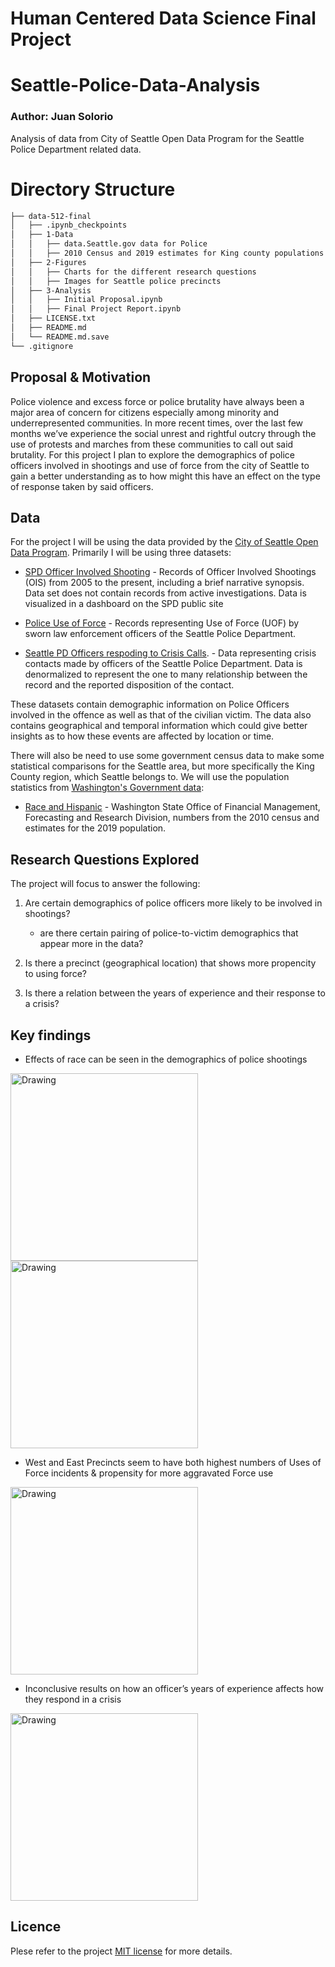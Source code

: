 # Human Centered Data Science Final Project
# Seattle-Police-Data-Analysis
### Author: Juan Solorio
Analysis of data from City of Seattle Open Data Program for the Seattle Police Department related data.

# Directory Structure
```bash
├── data-512-final
│   ├── .ipynb_checkpoints
│   ├── 1-Data
│   │   ├── data.Seattle.gov data for Police
│   │   ├── 2010 Census and 2019 estimates for King county populations
│   ├── 2-Figures
│   │   ├── Charts for the different research questions
│   │   ├── Images for Seattle police precincts
│   ├── 3-Analysis
│   │   ├── Initial Proposal.ipynb
│   │   ├── Final Project Report.ipynb
│   ├── LICENSE.txt
│   ├── README.md
│   └── README.md.save
└── .gitignore
```

## Proposal & Motivation

Police violence and excess force or police brutality have always been a major area of concern for citizens especially among minority and underrepresented communities. In more recent times, over the last few months we’ve experience the social unrest and rightful outcry through the use of protests and marches from these communities to call out said brutality. 
For this project I plan to explore the demographics of police officers involved in shootings and use of force from the city of Seattle to gain a better understanding as to how might this have an effect on the type of response taken by said officers.


## Data

For the project I will be using the data provided by the [City of Seattle Open Data Program]( https://data.seattle.gov/browse?category=Public+Safety&provenance=official&page=2). Primarily I will be using three datasets:
* [SPD Officer Involved Shooting]( https://data.seattle.gov/Public-Safety/SPD-Officer-Involved-Shooting-OIS-Data/mg5r-efcm) - Records of Officer Involved Shootings (OIS) from 2005 to the present, including a brief narrative synopsis. Data set does not contain records from active investigations. Data is visualized in a dashboard on the SPD public site


* [Police Use of Force]( https://data.seattle.gov/Public-Safety/Use-Of-Force/ppi5-g2bj) - Records representing Use of Force (UOF) by sworn law enforcement officers of the Seattle Police Department.


* [Seattle PD Officers respoding to Crisis Calls]( https://data.seattle.gov/Public-Safety/Crisis-Data/i2q9-thny). - Data representing crisis contacts made by officers of the Seattle Police Department. Data is denormalized to represent the one to many relationship between the record and the reported disposition of the contact.


These datasets contain demographic information on Police Officers involved in the offence as well as that of the civilian victim. The data also contains geographical and temporal information which could give better insights as to how these events are affected by location or time.

There will also be need to use some government census data to make some statistical comparisons for the Seattle area, but more specifically the King County region, which Seattle belongs to. We will use the population statistics from [Washington's Government data](https://www.ofm.wa.gov/washington-data-research/population-demographics/population-estimates/estimates-april-1-population-age-sex-race-and-hispanic-origin):
* [Race and Hispanic](https://www.ofm.wa.gov/sites/default/files/public/dataresearch/pop/asr/race/ofm_pop_race_2010_and_2019.xlsx) - Washington State Office of Financial Management, Forecasting and Research Division, numbers from the 2010 census and estimates for the 2019 population.


## Research Questions Explored

The project will focus to answer the following:
1. Are certain demographics of police officers more likely to be involved in shootings?
    - are there certain pairing of police-to-victim demographics that appear more in the data?
    
    
2. Is there a precinct (geographical location) that shows more propencity to using force?


3. Is there a relation between the years of experience and their response to a crisis?


## Key findings

* Effects of race can be seen in the demographics of police shootings
<tr>
<td> <img src="2-Figures/Officer_race_demographics_percentage_shootings.png" alt="Drawing" style="width: 300px;"/> </td>
<td> <img src="2-Figures/Distribution_Subject_race_shot_by_white_officers.png" alt="Drawing" style="width: 300px;"/> </td>
</tr>

* West and East Precincts seem to have both highest numbers of Uses of Force incidents & propensity for more aggravated Force use
<tr>
<td> <img src="2-Figures/Use_of_force_by_precinct_sector.png" alt="Drawing" style="width: 300px;"/> </td>
</tr>


* Inconclusive results on how an officer’s years of experience affects how they respond in a crisis
<tr>
<td> <img src="2-Figures/Distribution_years_experience_use_of_force.png" alt="Drawing" style="width: 300px;"/> </td>
</tr>




## Licence

Plese refer to the project [MIT license](https://github.com/JUAN-SOLORIO/data-512/blob/main/data-512-final/LICENSE.txt) for more details.
